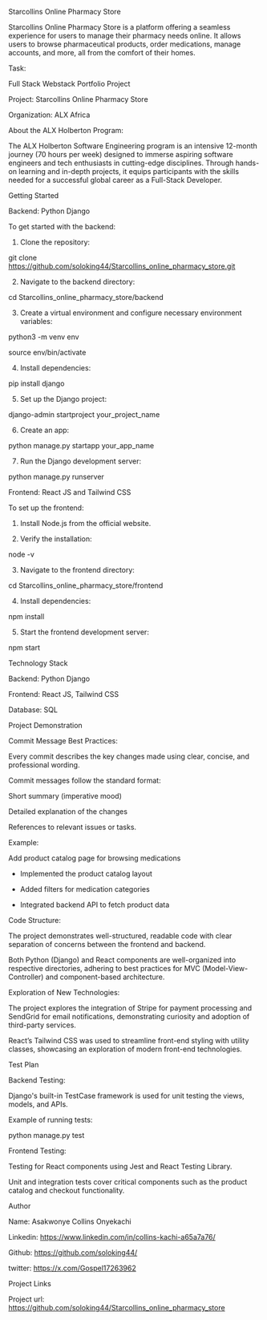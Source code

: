 Starcollins Online Pharmacy Store

Starcollins Online Pharmacy Store is a platform offering a seamless experience for users to manage their pharmacy needs online. It allows users to browse pharmaceutical products, order medications, manage accounts, and more, all from the comfort of their homes.

Task:


Full Stack Webstack Portfolio Project

Project: Starcollins Online Pharmacy Store


Organization: ALX Africa



About the ALX Holberton Program:

The ALX Holberton Software Engineering program is an intensive 12-month journey (70 hours per week) designed to immerse aspiring software engineers and tech enthusiasts in cutting-edge disciplines. Through hands-on learning and in-depth projects, it equips participants with the skills needed for a successful global career as a Full-Stack Developer.

Getting Started


Backend: Python Django

To get started with the backend:

1. Clone the repository:

git clone https://github.com/soloking44/Starcollins_online_pharmacy_store.git


2. Navigate to the backend directory:

cd Starcollins_online_pharmacy_store/backend

3. Create a virtual environment and configure necessary environment variables:



python3 -m venv env

source env/bin/activate

4. Install dependencies:

pip install django

5. Set up the Django project:

django-admin startproject your_project_name

6. Create an app:

python manage.py startapp your_app_name

7. Run the Django development server:

python manage.py runserver

Frontend: React JS and Tailwind CSS


To set up the frontend:

1. Install Node.js from the official website.

2. Verify the installation:

node -v

3. Navigate to the frontend directory:

cd Starcollins_online_pharmacy_store/frontend

4. Install dependencies:

npm install

5. Start the frontend development server:

npm start

Technology Stack

Backend: Python Django


Frontend: React JS, Tailwind CSS


Database: SQL

Project Demonstration

Commit Message Best Practices:

Every commit describes the key changes made using clear, concise, and professional wording.

Commit messages follow the standard format:

Short summary (imperative mood)

Detailed explanation of the changes

References to relevant issues or tasks.

Example:

Add product catalog page for browsing medications

- Implemented the product catalog layout

- Added filters for medication categories

- Integrated backend API to fetch product data

Code Structure:

The project demonstrates well-structured, readable code with clear separation of concerns between the frontend and backend.


Both Python (Django) and React components are well-organized into respective directories, adhering to best practices for MVC (Model-View-Controller) and component-based architecture.


Exploration of New Technologies:



The project explores the integration of Stripe for payment processing and SendGrid for email notifications, demonstrating curiosity and adoption of third-party services.

React’s Tailwind CSS was used to streamline front-end styling with utility classes, showcasing an exploration of modern front-end technologies.


Test Plan

Backend Testing:

Django's built-in TestCase framework is used for unit testing the views, models, and APIs.

Example of running tests:

python manage.py test

Frontend Testing:

Testing for React components using Jest and React Testing Library.


Unit and integration tests cover critical components such as the product catalog and checkout functionality.

Author

Name: Asakwonye Collins Onyekachi

Linkedin: https://www.linkedin.com/in/collins-kachi-a65a7a76/

Github: https://github.com/soloking44/

twitter: https://x.com/Gospel17263962

Project Links

Project url: https://github.com/soloking44/Starcollins_online_pharmacy_store
